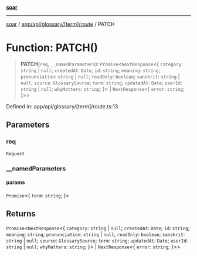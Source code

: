 [**soar**](../../../../../../README.md)

***

[soar](../../../../../../modules.md) / [app/api/glossary/\[term\]/route](../README.md) / PATCH

# Function: PATCH()

> **PATCH**(`req`, `__namedParameters`): `Promise`\<`NextResponse`\<\{ `category`: `string` \| `null`; `createdAt`: `Date`; `id`: `string`; `meaning`: `string`; `pronunciation`: `string` \| `null`; `readOnly`: `boolean`; `sanskrit`: `string` \| `null`; `source`: `GlossarySource`; `term`: `string`; `updatedAt`: `Date`; `userId`: `string` \| `null`; `whyMatters`: `string`; \}\> \| `NextResponse`\<\{ `error`: `string`; \}\>\>

Defined in: app/api/glossary/\[term\]/route.ts:13

## Parameters

### req

`Request`

### \_\_namedParameters

#### params

`Promise`\<\{ `term`: `string`; \}\>

## Returns

`Promise`\<`NextResponse`\<\{ `category`: `string` \| `null`; `createdAt`: `Date`; `id`: `string`; `meaning`: `string`; `pronunciation`: `string` \| `null`; `readOnly`: `boolean`; `sanskrit`: `string` \| `null`; `source`: `GlossarySource`; `term`: `string`; `updatedAt`: `Date`; `userId`: `string` \| `null`; `whyMatters`: `string`; \}\> \| `NextResponse`\<\{ `error`: `string`; \}\>\>
